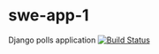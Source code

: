 # swe-app-1
Django polls application
[![Build Status](https://app.travis-ci.com/kravisankaran/swe-app-1.svg?branch=main)](https://app.travis-ci.com/kravisankaran/swe-app-1)
